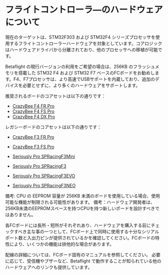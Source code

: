 # フライトコントローラ―のハードウェアについて

現在のターゲットは、STM32F303 および STM32F4 シリーズプロセッサを使用するフライトコントローラーハードウェアを対象としています。コアロジックはハードウェアドライバから分離されており、他のプロセッサへの移植が可能です。

Betaflight の現行バージョンの利用をご希望の場合は、256KB のフラッシュメモリを搭載した STM32 F4 および STM32 F7 ベースのFCボードをお勧めします。F4、F7プロセッサは、より高速でUSBサポートを内蔵しており、追加のデバイスを必要とせずに、より多くのハードウェアをサポートします。

推奨されるボードのコアセットは以下の通りです：

* [CrazyBee F4 FR Pro](boards/Board%20-%20CrazyBeeF4FRPro.md)
* [CrazyBee F4 FS Pro](boards/Board%20-%20CrazyBeeF4FSPro.md)
* [CrazyBee F4 DX Pro](boards/Board%20-%20CrazyBeeF4DXPro.md)


レガシーボードのコアセットは以下の通りです：

* [CrazyBee F3 FR Pro](boards/Board%20-%20CrazyBeeF3FR.md)
* [CrazyBee F3 FS Pro](boards/Board%20-%20CrazyBeeF3FS.md)

* [Seriously Pro SPRacingF3Mini](boards/Board%20-%20SPRacingF3MINI.md)
* [Seriously Pro SPRacingF3](boards/Board%20-%20SPRacingF3.md)
* [Seriously Pro SPRacingF3EVO](boards/Board%20-%20SPRacingF3EVO.md)
* [Seriously Pro SPRacingF3NEO](boards/Board%20-%20SPRacingF3NEO.md)


備考: CPU の EEPROM 容量が 256KB 未満のボードを使用している場合、使用可能な機能が制限される可能性があります。
備考：ハードウェア開発者は、256KB未満のEEPROMスペースを持つCPUを持つ新しいボードを設計すべきではありません。

各FCボードには長所・短所がそれぞれあり、ハードウェアを購入する前にチェックすべき主な事の一つとして、FCボード上で同時に使用する十分なシリアルポート数と入出力ピンが提供されているかを確認してください。FCボードの特性により、いくつかの機能は排他的な場合があります。

配線の詳細については、FCボード固有のマニュアルを参照してください。
必要に応じて、受信機やブザーなど、Betaflight で動作することが知られている他のハードウェアへのリンクも提供しています。

